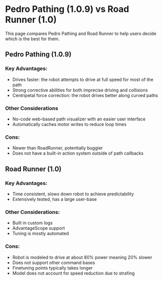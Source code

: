 # Pedro Pathing (1.0.9) vs Road Runner (1.0)

This page compares Pedro Pathing and Road Runner to help users decide which is the best for them.

## Pedro Pathing (1.0.9) 

### Key Advantages:
- Drives faster: the robot attempts to drive at full speed for most of the path
- Strong corrective abilities for both imprecise driving and collisions
- Centripetal force correction: the robot drives better along curved paths

### Other Considerations
- No-code web-based path visualizer with an easier user interface
- Automatically caches motor writes to reduce loop times

### Cons:
- Newer than RoadRunner, potentially buggier
- Does not have a built-in action system outside of path callbacks

## Road Runner (1.0)

### Key Advantages:
- Time consistent, slows down robot to achieve predictability
- Extensively tested, has a large user-base

### Other Considerations:
- Built in custom logs
- AdvantageScope support
- Tuning is mostly automated

### Cons:
- Robot is modeled to drive at about 80% power meaning 20% slower
- Does not support other command bases
- Finetuning points typically takes longer
- Model does not account for speed reduction due to strafing

